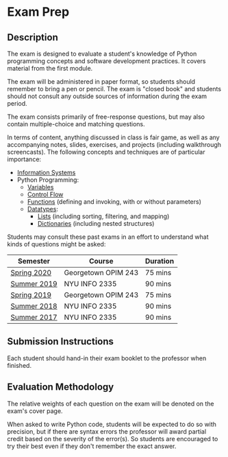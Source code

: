 
# Exam Prep

## Description

The exam is designed to evaluate a student's knowledge of Python programming concepts and software development practices. It covers material from the first module.

The exam will be administered in paper format, so students should remember to bring a pen or pencil. The exam is "closed book" and students should not consult any outside sources of information during the exam period.

The exam consists primarily of free-response questions, but may also contain multiple-choice and matching questions.

In terms of content, anything discussed in class is fair game, as well as any accompanying notes, slides, exercises, and projects (including walkthrough screencasts). The following concepts and techniques are of particular importance:

  + [Information Systems](/notes/info-systems/README.md)
  + Python Programming:
    + [Variables](/notes/python/variables.md)
    + [Control Flow](/notes/python/control-flow.md)
    + [Functions](/notes/python/functions.md) (defining and invoking, with or without parameters)
    + [Datatypes](/notes/python/datatypes/README.md):
      + [Lists](/notes/python/datatypes/lists.md) (including sorting, filtering, and mapping)
      + [Dictionaries](/notes/python/datatypes/dictionaries.md) (including nested structures)

Students may consult these past exams in an effort to understand what kinds of questions might be asked:


Semester | Course | Duration
---|---|---
[Spring 2020](https://github.com/prof-rossetti/intro-to-python/blob/master/exam/Final%20Exam%20-%20OPIM%20243%20-%202020.pdf) | Georgetown OPIM 243 | 75 mins
[Summer 2019](https://github.com/prof-rossetti/nyu-info-2335-201905/blob/master/exams/final/exam.pdf) | NYU INFO 2335 | 90 mins
[Spring 2019](https://github.com/prof-rossetti/georgetown-opim-243-201901/blob/master/exams/final/exam.pdf) | Georgetown OPIM 243 | 75 mins
[Summer 2018](https://github.com/prof-rossetti/nyu-info-2335-201805/blob/master/exams/final/final-exam.pdf) | NYU INFO 2335 | 90 mins
[Summer 2017](https://github.com/prof-rossetti/nyu-info-2335-201706/blob/master/exams/final/NYU-INFO-2335-70-Final-Exam.pdf) | NYU INFO 2335 | 90 mins


## Submission Instructions

Each student should hand-in their exam booklet to the professor when finished.

## Evaluation Methodology

The relative weights of each question on the exam will be denoted on the exam's cover page.

When asked to write Python code, students will be expected to do so with precision, but if there are syntax errors the professor will award partial credit based on the severity of the error(s). So students are encouraged to try their best even if they don't remember the exact answer.
